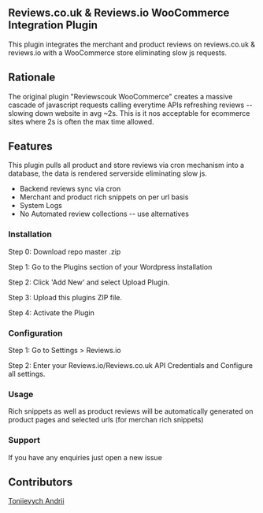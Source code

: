 ## Reviews.co.uk & Reviews.io WooCommerce Integration Plugin

This plugin integrates the merchant and product reviews on reviews.co.uk & reviews.io with a WooCommerce store eliminating slow js requests.

## Rationale
The original plugin "Reviewscouk WooCommerce" creates a massive cascade of javascript requests calling everytime APIs refreshing reviews -- slowing down website in avg ~2s.
This is it nos acceptable for ecommerce sites where 2s is often the max time allowed.

## Features
This plugin pulls all product and store reviews via cron mechanism into a database, the data is rendered serverside eliminating slow js.
* Backend reviews sync via cron
* Merchant and product rich snippets on per url basis
* System Logs
* No Automated review collections -- use alternatives


### Installation

Step 0: Download repo master .zip

Step 1: Go to the Plugins section of your Wordpress installation

Step 2: Click 'Add New' and select Upload Plugin.

Step 3: Upload this plugins ZIP file.

Step 4: Activate the Plugin

### Configuration

Step 1: Go to Settings > Reviews.io

Step 2: Enter your Reviews.io/Reviews.co.uk API Credentials and Configure all settings.

### Usage
Rich snippets as well as product reviews will be automatically generated on product pages and selected urls (for merchan rich snippets)

### Support

If you have any enquiries just open a new issue

## Contributors
[Toniievych Andrii](https://github.com/TwistedAndy)
